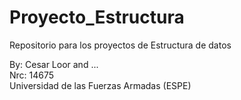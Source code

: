# Proyecto_Estructura
Repositorio para los proyectos de Estructura de datos 

By: Cesar Loor and ...   
Nrc: 14675   
Universidad de las Fuerzas Armadas (ESPE)  
